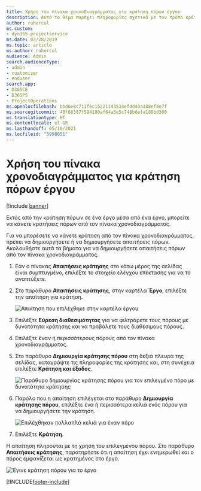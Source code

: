 ```yaml
---
title: Χρήση του πίνακα χρονοδιαγράμματος για κράτηση πόρων έργου
description: Αυτό το θέμα παρέχει πληροφορίες σχετικά με τον τρόπο κράτησης πόρων.
author: ruhercul
ms.custom:
- dyn365-projectservice
ms.date: 03/28/2019
ms.topic: article
ms.author: ruhercul
audience: Admin
search.audienceType:
- admin
- customizer
- enduser
search.app:
- D365CE
- D365PS
- ProjectOperations
ms.openlocfilehash: bbd6e8c711f6c15221143514efdd43a388ef4e7f
ms.sourcegitcommit: 40f68387f594180af64a5e5c748b6efa188bd300
ms.translationtype: HT
ms.contentlocale: el-GR
ms.lasthandoff: 05/10/2021
ms.locfileid: "5998051"
---
```

# <a name="use-the-schedule-board-to-book-project-resources"></a>Χρήση του πίνακα χρονοδιαγράμματος για κράτηση πόρων έργου

[!include [banner](../includes/psa-now-project-operations.md)]

Εκτός από την κράτηση πόρων σε ένα έργο μέσα από ένα έργο, μπορείτε να κάνετε κρατήσεις πόρων από τον πίνακα χρονοδιαγράμματος.

Για να μπορέσετε να κάνετε κράτηση από τον πίνακα χρονοδιαγράμματος, πρέπει να δημιουργήσετε ή να δημιουργήσετε απαιτήσεις πόρων. Ακολουθήστε αυτά τα βήματα για να δημιουργήσετε απαιτήσεις πόρων από τον πίνακα χρονοδιαγράμματος.

1. Εάν ο πίνακας **Απαιτήσεις κράτησης** στο κάτω μέρος της σελίδας είναι συμπτυγμένο, επιλέξτε το στοιχείο ελέγχου επέκτασης για να το αναπτύξετε.
2. Στο παράθυρο **Απαιτήσεις κράτησης**, στην καρτέλα **Έργο**, επιλέξτε την απαίτηση για κράτηση.

    ![Απαίτηση που επιλέχθηκε στην καρτέλα έργου](media/Resource-Management-image73.png)

3. Επιλέξτε **Εύρεση διαθεσιμότητας** για να φιλτράρετε τους πόρους με δυνατότητα κράτησης και να προβάλετε τους διαθέσιμους πόρους. 
4. Επιλέξτε έναν ή περισσότερους πόρους από τον πίνακα χρονοδιαγράμματος. 
5. Στο παράθυρο **Δημιουργία κράτησης πόρου** στη δεξιά πλευρά της σελίδας, καταγράψτε τις πληροφορίες της κράτησης και, στη συνέχεια επιλέξτε **Κράτηση και έξοδος**.

    ![Παράθυρο δημιουργίας κράτησης πόρου για τον επιλεγμένο πόρο με δυνατότητα κράτησης](media/Resource-Management-image74.png)

6. Παρόλο που η απαίτηση επιλέγεται στο παράθυρο **Δημιουργία κράτησης πόρου**, επιλέξτε ένα ή περισσότερα κελιά ενός πόρου για να δημιουργήσετε την κράτηση.

    ![Επιλέχθηκαν πολλαπλά κελιά για έναν πόρο](media/Resource-Management-image75.png)

7. Επιλέξτε **Κράτηση**.

Η απαίτηση πληρούται με τη χρήση του επιλεγμένου πόρου. Στο παράθυρο **Απαιτήσεις κράτησης**, παρατηρήστε ότι η απαίτηση έχει ενημερωθεί και ο πόρος εμφανίζεται ως κρατημένος στο έργο.

![Έγινε κράτηση πόρου για το έργο](media/Resource-Management-image76.png)


[!INCLUDE[footer-include](../includes/footer-banner.md)]